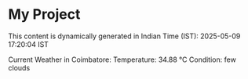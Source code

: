 # My Project

This content is dynamically generated in Indian Time (IST): 2025-05-09 17:20:04 IST


Current Weather in Coimbatore:
Temperature: 34.88 °C
Condition: few clouds
